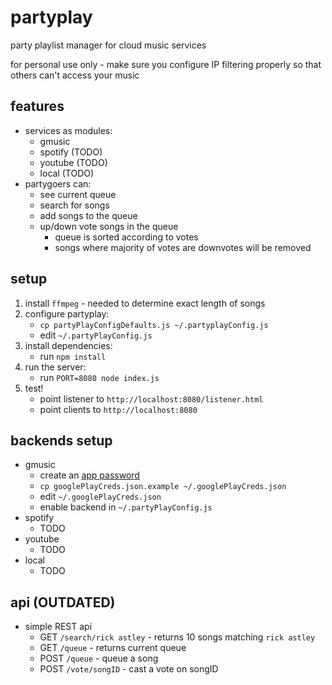 partyplay
=========

party playlist manager for cloud music services

for personal use only - make sure you configure IP filtering properly so that
others can't access your music

features
--------

* services as modules:
  * gmusic
  * spotify (TODO)
  * youtube (TODO)
  * local (TODO)
* partygoers can:
  * see current queue
  * search for songs
  * add songs to the queue
  * up/down vote songs in the queue
    * queue is sorted according to votes
    * songs where majority of votes are downvotes will be removed

setup
-----

1. install `ffmpeg` - needed to determine exact length of songs
2. configure partyplay:
    * `cp partyPlayConfigDefaults.js ~/.partyplayConfig.js`
    * edit `~/.partyPlayConfig.js`
3. install dependencies:
    * run `npm install`
4. run the server:
    * run `PORT=8080 node index.js`
5. test!
    * point listener to `http://localhost:8080/listener.html`
    * point clients to `http://localhost:8080`

backends setup
--------------

* gmusic
    * create an [app password](https://security.google.com/settings/security/apppasswords)
    * `cp googlePlayCreds.json.example ~/.googlePlayCreds.json`
    * edit `~/.googlePlayCreds.json`
    * enable backend in `~/.partyPlayConfig.js`
* spotify
    * TODO
* youtube
    * TODO
* local
    * TODO

api (OUTDATED)
--------------

* simple REST api
  * GET `/search/rick astley` - returns 10 songs matching `rick astley`
  * GET `/queue` - returns current queue
  * POST `/queue` - queue a song
  * POST `/vote/songID` - cast a vote on songID
